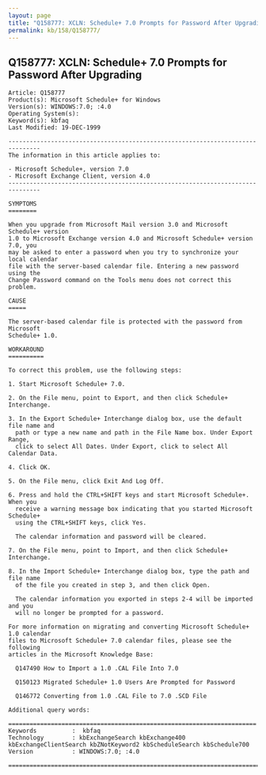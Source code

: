 ```yaml
---
layout: page
title: "Q158777: XCLN: Schedule+ 7.0 Prompts for Password After Upgrading"
permalink: kb/158/Q158777/
---
```


## Q158777: XCLN: Schedule+ 7.0 Prompts for Password After Upgrading

	Article: Q158777
	Product(s): Microsoft Schedule+ for Windows
	Version(s): WINDOWS:7.0; :4.0
	Operating System(s): 
	Keyword(s): kbfaq
	Last Modified: 19-DEC-1999
	
	-------------------------------------------------------------------------------
	The information in this article applies to:
	
	- Microsoft Schedule+, version 7.0 
	- Microsoft Exchange Client, version 4.0 
	-------------------------------------------------------------------------------
	
	SYMPTOMS
	========
	
	When you upgrade from Microsoft Mail version 3.0 and Microsoft Schedule+ version
	1.0 to Microsoft Exchange version 4.0 and Microsoft Schedule+ version 7.0, you
	may be asked to enter a password when you try to synchronize your local calendar
	file with the server-based calendar file. Entering a new password using the
	Change Password command on the Tools menu does not correct this problem.
	
	CAUSE
	=====
	
	The server-based calendar file is protected with the password from Microsoft
	Schedule+ 1.0.
	
	WORKAROUND
	==========
	
	To correct this problem, use the following steps:
	
	1. Start Microsoft Schedule+ 7.0.
	
	2. On the File menu, point to Export, and then click Schedule+ Interchange.
	
	3. In the Export Schedule+ Interchange dialog box, use the default file name and
	  path or type a new name and path in the File Name box. Under Export Range,
	  click to select All Dates. Under Export, click to select All Calendar Data.
	
	4. Click OK.
	
	5. On the File menu, click Exit And Log Off.
	
	6. Press and hold the CTRL+SHIFT keys and start Microsoft Schedule+. When you
	  receive a warning message box indicating that you started Microsoft Schedule+
	  using the CTRL+SHIFT keys, click Yes.
	
	  The calendar information and password will be cleared.
	
	7. On the File menu, point to Import, and then click Schedule+ Interchange.
	
	8. In the Import Schedule+ Interchange dialog box, type the path and file name
	  of the file you created in step 3, and then click Open.
	
	  The calendar information you exported in steps 2-4 will be imported and you
	  will no longer be prompted for a password.
	
	For more information on migrating and converting Microsoft Schedule+ 1.0 calendar
	files to Microsoft Schedule+ 7.0 calendar files, please see the following
	articles in the Microsoft Knowledge Base:
	
	  Q147490 How to Import a 1.0 .CAL File Into 7.0
	
	  Q150123 Migrated Schedule+ 1.0 Users Are Prompted for Password
	
	  Q146772 Converting from 1.0 .CAL File to 7.0 .SCD File
	
	Additional query words:
	
	======================================================================
	Keywords          :  kbfaq
	Technology        : kbExchangeSearch kbExchange400 kbExchangeClientSearch kbZNotKeyword2 kbScheduleSearch kbSchedule700
	Version           : WINDOWS:7.0; :4.0
	
	=============================================================================
	
